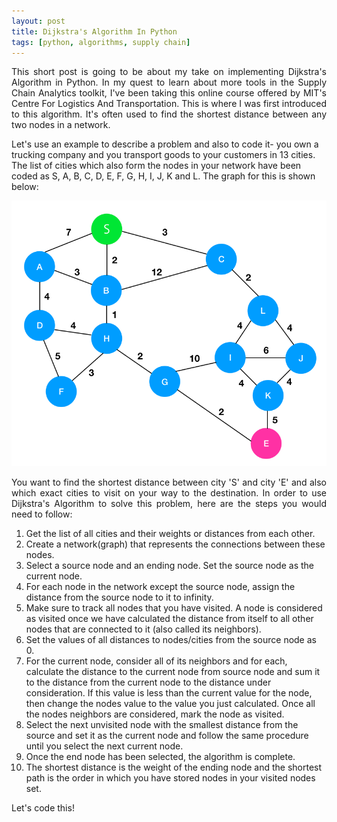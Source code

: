 ```yaml
---
layout: post
title: Dijkstra's Algorithm In Python
tags: [python, algorithms, supply chain]
---
```


<p style="text-align:justify">This short post is going to be about my take on implementing Dijkstra's Algorithm in Python. In my quest to learn about more tools in the Supply Chain Analytics toolkit, I've been taking this online course offered by MIT's Centre For Logistics And Transportation. This is where I was first introduced to this algorithm. It's often used to find the shortest distance between any two nodes in a network.

Let's use an example to describe a problem and also to code it- you own a trucking company and you transport goods to your customers in 13 cities. The list of cities which also form the nodes in your network have been coded as S, A, B, C, D, E, F, G, H, I, J, K and L. The graph for this is shown below:</p>

<img src= "/assets/img/dijkstras.png">

<p style="text-align:justify">You want to find the shortest distance between city 'S' and city 'E' and also which exact cities to visit on your way to the destination. In order to use Dijkstra's Algorithm to solve this problem, here are the steps you would need to follow:</p>

<ol>
<li>Get the list of all cities and their weights or distances from each other.</li>
<li>Create a network(graph) that represents the connections between these nodes.</li>
<li>Select a source node and an ending node. Set the source node as the current node.</li>
<li>For each node in the network except the source node, assign the distance from the source node to it to infinity.</li>
<li>Make sure to track all nodes that you have visited. A node is considered as visited once we have calculated the distance from itself to all other nodes that are connected to it (also called its neighbors).</li>
<li>Set the values of all distances to nodes/cities from the source node as 0.</li>
<li>For the current node, consider all of its neighbors and for each, calculate the distance to the current node from source node and sum it to the distance from the current node to the distance under consideration. If this value is less than the current value for the node, then change the nodes value to the value you just calculated. Once all the nodes neighbors are considered, mark the node as visited.</li>
<li>Select the next unvisited node with the smallest distance from the source and set it as the current node and follow the same procedure until you select the next current node.</li>
<li>Once the end node has been selected, the algorithm is complete.</li>
<li>The shortest distance is the weight of the ending node and the shortest path is the order in which you have stored nodes in your visited nodes set.</li>
</ol>

<p>Let's code this!</p>
